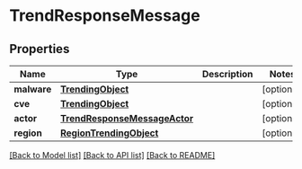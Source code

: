 # TrendResponseMessage

## Properties
Name | Type | Description | Notes
------------ | ------------- | ------------- | -------------
**malware** | [**TrendingObject**](TrendingObject.md) |  | [optional] 
**cve** | [**TrendingObject**](TrendingObject.md) |  | [optional] 
**actor** | [**TrendResponseMessageActor**](TrendResponseMessageActor.md) |  | [optional] 
**region** | [**RegionTrendingObject**](RegionTrendingObject.md) |  | [optional] 

[[Back to Model list]](../README.md#documentation-for-models) [[Back to API list]](../README.md#documentation-for-api-endpoints) [[Back to README]](../README.md)


